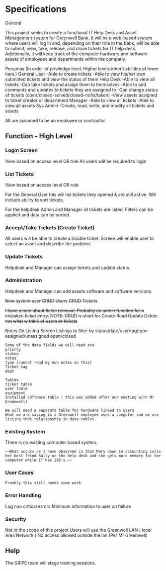 # Specifications 

General

This project seeks to create a functional IT Help Desk and Asset Management system for Greenwell Bank. It will be a web-based system where users will log in and, depending on their role in the bank, will be able to submit, view, take, release, and close tickets for IT help desk. Additionally, it will keep track of the computer hardware and software assets of employees and departments within the company.

Personas (In order of priviledge level. Higher levels inherit abilities of lower tiers.)
  General User
    -Able to create tickets
    -Able to view his/her own submitted tickets and view the status of them
  Help Desk
    -Able to view all tickets
    -Can take tickets and assign them to themselves
    -Able to add comments and updates to tickets they are assigned to
    -Can change status of tickets (open/closed-solved/closed-nofix/taken)
    -View assets assigned to ticket creator or department
  Manager
    -Able to view all tickets
    -Able to view all assets
  Sys Admin
    -Create, read, write, and modify all tickets and assets
  
All are assumed to be an employee or contractor

## Function  - High Level

### Login Screen
    
View based on access level OR role
All users will be required to login 
    
### List Tickets

View based on access level OR role

For the General User this will list tickets they opened & are still active.
Will include ability to sort tickets.

For the helpdesk Admin and Manager all tickets are listed.
Filters can be applied and data can be sorted.

### Accept/Take Tickets (Create Ticket)

All users will be able to create a trouble ticket.
Screen will enable user to select an asset and describe the problem.
  
### Update Tickets

Helpdesk and Manager can assign tickets and update status.
  
### Administration

Helpdesk and Manager can add assets software and software versions.

~~New system user~~
~~CRUD Users~~
~~CRUD Tickets~~
  
~~I have a note about ticket removal. Probably an admin function for a mistaken ticket entry.~~
~~NOTE: CRUD is short for Create Read Update Delete not what w think of users or tickets~~
  
  Notes On Listing Screen
    Listings to filter by status/date/user/tag/type assigned/unassigned open/closed
    
    Some of the data fields we will need are 
    priorty
    status
    notes
    type (cannot read my own notes on this)
    Ticket tag
    dept
    
    Tables
    ticket table
    user table
    equipment
    Installed Software table ( this was added after our meeting with Mr Greenwell)
    
    We will need a separate table for hardware linked to users
    What we are saying is a Greenwell employee uses a computer and we are listing that relationship in data tables.
    
    
### Existing System
    
There is no existing computer based system. 

    ~~What occurs as I have observed is that Mary down in accounting calls
    her best frind Sally on the help desk and she gets more memory for her 
    computer while IT has 286's.~~
    
### User Cases
    
    Frankly this still needs some work
    
### Error Handling
    
Log non critical errors
Minimum information to user on failure
   
    
### Security
    
Not in the scope of this project
Users will use the Greenwell LAN ( local Area Network )
No access allowed outside the lan (Per Mr Greenwell)
    
## Help
    
The GRIPE team will stage training sessions.
